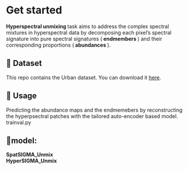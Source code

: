 
# Get started
<strong> Hyperspectral unmixing </strong>  task aims to address the complex spectral mixtures in hyperspectral data by decomposing each pixel’s spectral signature into pure spectral signatures (<strong> endmembers </strong>) and their corresponding proportions (<strong> abundances </strong>).<br>

## 🌷 Dataset
This repo contains the Urban dataset. You can download it [here](https://pan.baidu.com/s/1goRUhWfNuvrPXxJI1tYC0A?pwd=fsh4). <br>

## 🔨 Usage
Predicting the abundance maps and the endmemebers by reconstructing the hyperpsectral patches with the tailored auto-encoder based model. <br>
trainval.py <br>

## 🔴model: <br>
<strong> SpatSIGMA_Unmix </strong> <br>
<strong> HyperSIGMA_Unmix </strong> <br>



<figure>
<div align="center">
<img srcHyperSIGMA_Unmix.pngwidth="80%">
</div>
</figure>
